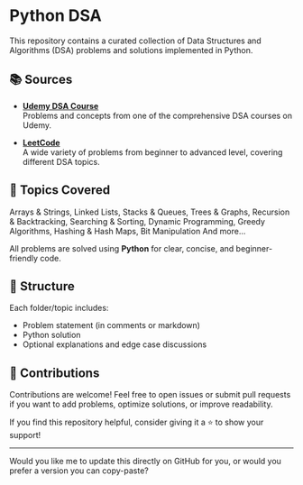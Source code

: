 # Python DSA

This repository contains a curated collection of Data Structures and Algorithms (DSA) problems and solutions implemented in Python.

## 📚 Sources

- **[Udemy DSA Course](https://www.udemy.com/)**  
  Problems and concepts from one of the comprehensive DSA courses on Udemy.
  
- **[LeetCode](https://leetcode.com/)**  
  A wide variety of problems from beginner to advanced level, covering different DSA topics.

## 🧠 Topics Covered
Arrays & Strings, Linked Lists, Stacks & Queues, Trees & Graphs, Recursion & Backtracking, Searching & Sorting, Dynamic Programming, Greedy Algorithms, Hashing & Hash Maps, Bit Manipulation And more...

All problems are solved using **Python** for clear, concise, and beginner-friendly code.

## 📂 Structure

Each folder/topic includes:
- Problem statement (in comments or markdown)
- Python solution
- Optional explanations and edge case discussions

## 🤝 Contributions

Contributions are welcome! Feel free to open issues or submit pull requests if you want to add problems, optimize solutions, or improve readability.

If you find this repository helpful, consider giving it a ⭐️ to show your support!

---

Would you like me to update this directly on GitHub for you, or would you prefer a version you can copy-paste?
